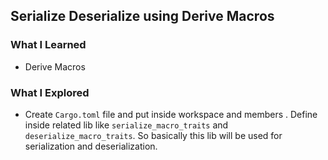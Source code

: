 ## Serialize Deserialize using Derive Macros

### What I Learned
- Derive Macros

### What I Explored

- Create `Cargo.toml` file and put inside workspace and members . Define inside related lib like `serialize_macro_traits` and `deserialize_macro_traits`. So basically this lib will be used for serialization and deserialization.
